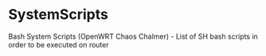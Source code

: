 # SystemScripts
Bash System Scripts (OpenWRT Chaos Chalmer) - 
List of SH bash scripts in order to be executed on router

